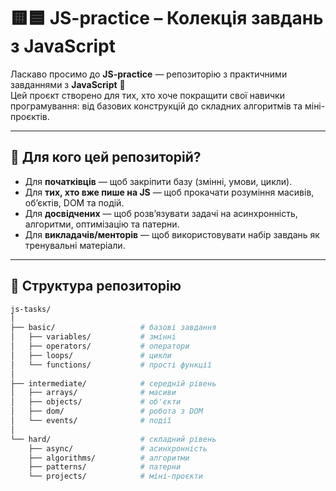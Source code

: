 # 🟨🟦 JS-practice – Колекція завдань з JavaScript

Ласкаво просимо до **JS-practice** — репозиторію з практичними завданнями з **JavaScript** 🚀  
Цей проєкт створено для тих, хто хоче покращити свої навички програмування: від базових конструкцій до складних алгоритмів та міні-проєктів.

---

## 📖 Для кого цей репозиторій?

- Для **початківців** — щоб закріпити базу (змінні, умови, цикли).  
- Для **тих, хто вже пише на JS** — щоб прокачати розуміння масивів, об’єктів, DOM та подій.  
- Для **досвідчених** — щоб розв’язувати задачі на асинхронність, алгоритми, оптимізацію та патерни.  
- Для **викладачів/менторів** — щоб використовувати набір завдань як тренувальні матеріали.  

---

## 📂 Структура репозиторію

```bash
js-tasks/
│
├── basic/                   # базові завдання
│   ├── variables/           # змінні
│   ├── operators/           # оператори
│   ├── loops/               # цикли
│   └── functions/           # прості функції
│
├── intermediate/            # середній рівень
│   ├── arrays/              # масиви
│   ├── objects/             # об'єкти
│   ├── dom/                 # робота з DOM
│   └── events/              # події
│
└── hard/                    # складний рівень
    ├── async/               # асинхронність
    ├── algorithms/          # алгоритми
    ├── patterns/            # патерни
    └── projects/            # міні-проєкти
